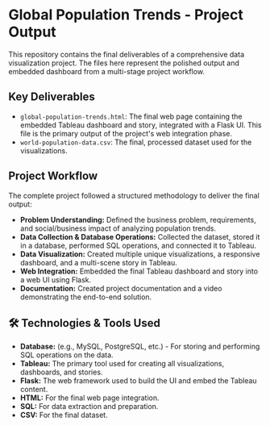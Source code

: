 # Global Population Trends - Project Output

This repository contains the final deliverables of a comprehensive data visualization project. The files here represent the polished output and embedded dashboard from a multi-stage project workflow.

## Key Deliverables

* `global-population-trends.html`: The final web page containing the embedded Tableau dashboard and story, integrated with a Flask UI. This file is the primary output of the project's web integration phase.
* `world-population-data.csv`: The final, processed dataset used for the visualizations.

## Project Workflow

The complete project followed a structured methodology to deliver the final output:

* **Problem Understanding:** Defined the business problem, requirements, and social/business impact of analyzing population trends.
* **Data Collection & Database Operations:** Collected the dataset, stored it in a database, performed SQL operations, and connected it to Tableau.
* **Data Visualization:** Created multiple unique visualizations, a responsive dashboard, and a multi-scene story in Tableau.
* **Web Integration:** Embedded the final Tableau dashboard and story into a web UI using Flask.
* **Documentation:** Created project documentation and a video demonstrating the end-to-end solution.

## 🛠️ Technologies & Tools Used

* **Database:** (e.g., MySQL, PostgreSQL, etc.) - For storing and performing SQL operations on the data.
* **Tableau:** The primary tool used for creating all visualizations, dashboards, and stories.
* **Flask:** The web framework used to build the UI and embed the Tableau content.
* **HTML:** For the final web page integration.
* **SQL:** For data extraction and preparation.
* **CSV:** For the final dataset.
